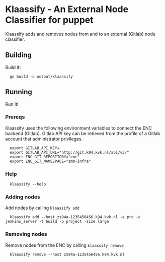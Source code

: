 # Klaassify - An External Node Classifier for puppet

Klaassify adds and removes nodes from and to an external (Gitlab)
node classifier.

## Building

Build it!

```shell
  go build -o output/klaassify
```

## Running

Run it!

### Prereqs

Klaassify uses the following environment variables to connect the ENC backend
(Gitlab). Gitlab API key can be retieved from the profile of a Gitlab account
that administrator privileges.

```shell
  export GITLAB_API_KEY=
  export GITLAB_API_URL="http://git.k94.kvk.nl/api/v3/"
  export ENC_GIT_REPOSITORY="enc"
  export ENC_GIT_NAMESPACE="zmm-infra"
```

### Help

```shell
  klaassify --help
```

### Adding nodes

Add nodes by calling `klaassify add`

```shell
  klaassify add --host zs94a-1235456456.k94.kvk.nl -e prd -c jenkins_server -t build -p project -size large
```

### Removing nodes

Remove nodes from the ENC by calling `klaassify remove`

```shell
  klaassify remove --host zs94a-1235456456.k94.kvk.nl
```
